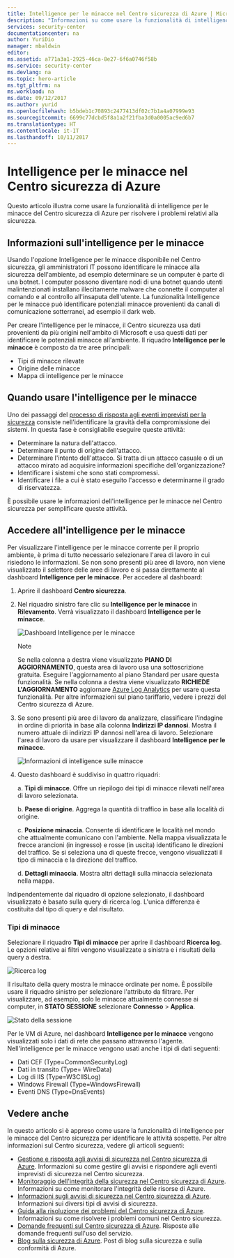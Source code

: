 ```yaml
---
title: Intelligence per le minacce nel Centro sicurezza di Azure | Microsoft Docs
description: "Informazioni su come usare la funzionalità di intelligence per le minacce del Centro sicurezza di Azure per identificare le potenziali minacce nelle VM e nei computer."
services: security-center
documentationcenter: na
author: YuriDio
manager: mbaldwin
editor: 
ms.assetid: a771a3a1-2925-46ca-8e27-6f6a0746f58b
ms.service: security-center
ms.devlang: na
ms.topic: hero-article
ms.tgt_pltfrm: na
ms.workload: na
ms.date: 09/12/2017
ms.author: yurid
ms.openlocfilehash: b5bdeb1c70893c2477413df02c7b1a4a07999e93
ms.sourcegitcommit: 6699c77dcbd5f8a1a2f21fba3d0a0005ac9ed6b7
ms.translationtype: HT
ms.contentlocale: it-IT
ms.lasthandoff: 10/11/2017
---
```

# <a name="threat-intelligence-in-azure-security-center"></a>Intelligence per le minacce nel Centro sicurezza di Azure
Questo articolo illustra come usare la funzionalità di intelligence per le minacce del Centro sicurezza di Azure per risolvere i problemi relativi alla sicurezza.

## <a name="what-is-threat-intelligence"></a>Informazioni sull'intelligence per le minacce
Usando l'opzione Intelligence per le minacce disponibile nel Centro sicurezza, gli amministratori IT possono identificare le minacce alla sicurezza dell'ambiente, ad esempio determinare se un computer è parte di una botnet. I computer possono diventare nodi di una botnet quando utenti malintenzionati installano illecitamente malware che connette il computer al comando e al controllo all'insaputa dell'utente. La funzionalità Intelligence per le minacce può identificare potenziali minacce provenienti da canali di comunicazione sotterranei, ad esempio il dark web.

Per creare l'intelligence per le minacce, il Centro sicurezza usa dati provenienti da più origini nell'ambito di Microsoft e usa questi dati per identificare le potenziali minacce all'ambiente. Il riquadro **Intelligence per le minacce** è composto da tre aree principali:

- Tipi di minacce rilevate
- Origine delle minacce
- Mappa di intelligence per le minacce


## <a name="when-should-you-use-threat-intelligence"></a>Quando usare l'intelligence per le minacce
Uno dei passaggi del [processo di risposta agli eventi imprevisti per la sicurezza](https://docs.microsoft.com/azure/security-center/security-center-planning-and-operations-guide#incident-response) consiste nell'identificare la gravità della compromissione dei sistemi. In questa fase è consigliabile eseguire queste attività:

- Determinare la natura dell'attacco.
- Determinare il punto di origine dell'attacco.
- Determinare l'intento dell'attacco. Si tratta di un attacco casuale o di un attacco mirato ad acquisire informazioni specifiche dell'organizzazione?
- Identificare i sistemi che sono stati compromessi.
- Identificare i file a cui è stato eseguito l'accesso e determinarne il grado di riservatezza.

È possibile usare le informazioni dell'intelligence per le minacce nel Centro sicurezza per semplificare queste attività. 

## <a name="access-the-threat-intelligence"></a>Accedere all'intelligence per le minacce
Per visualizzare l'intelligence per le minacce corrente per il proprio ambiente, è prima di tutto necessario selezionare l'area di lavoro in cui risiedono le informazioni. Se non sono presenti più aree di lavoro, non viene visualizzato il selettore delle aree di lavoro e si passa direttamente al dashboard **Intelligence per le minacce**. Per accedere al dashboard:

1. Aprire il dashboard **Centro sicurezza**.

2. Nel riquadro sinistro fare clic su **Intelligence per le minacce** in **Rilevamento**. Verrà visualizzato il dashboard **Intelligence per le minacce**.

    ![Dashboard Intelligence per le minacce](./media/security-center-threat-intel/security-center-threat-intel-fig1.png)

    > [!NOTE]
    > Se nella colonna a destra viene visualizzato **PIANO DI AGGIORNAMENTO**, questa area di lavoro usa una sottoscrizione gratuita. Eseguire l'aggiornamento al piano Standard per usare questa funzionalità. Se nella colonna a destra viene visualizzato **RICHIEDE L'AGGIORNAMENTO** aggiornare [Azure Log Analytics](https://docs.microsoft.com/azure/log-analytics/log-analytics-overview) per usare questa funzionalità. Per altre informazioni sul piano tariffario, vedere i prezzi del Centro sicurezza di Azure. 
    > 
3. Se sono presenti più aree di lavoro da analizzare, classificare l'indagine in ordine di priorità in base alla colonna **Indirizzi IP dannosi**. Mostra il numero attuale di indirizzi IP dannosi nell'area di lavoro. Selezionare l'area di lavoro da usare per visualizzare il dashboard **Intelligence per le minacce**.

    ![Informazioni di intelligence sulle minacce](./media/security-center-threat-intel/security-center-threat-intel-fig5.png)

4. Questo dashboard è suddiviso in quattro riquadri:

    a.  **Tipi di minacce**. Offre un riepilogo dei tipi di minacce rilevati nell'area di lavoro selezionata.

    b.  **Paese di origine**. Aggrega la quantità di traffico in base alla località di origine.

    c.  **Posizione minaccia**. Consente di identificare le località nel mondo che attualmente comunicano con l'ambiente. Nella mappa visualizzata le frecce arancioni (in ingresso) e rosse (in uscita) identificano le direzioni del traffico. Se si seleziona una di queste frecce, vengono visualizzati il tipo di minaccia e la direzione del traffico.

    d.  **Dettagli minaccia**. Mostra altri dettagli sulla minaccia selezionata nella mappa.

Indipendentemente dal riquadro di opzione selezionato, il dashboard visualizzato è basato sulla query di ricerca log. L'unica differenza è costituita dal tipo di query e dal risultato.

### <a name="threat-types"></a>Tipi di minacce
Selezionare il riquadro **Tipi di minacce** per aprire il dashboard **Ricerca log**. Le opzioni relative ai filtri vengono visualizzate a sinistra e i risultati della query a destra.

![Ricerca log](./media/security-center-threat-intel/security-center-threat-intel-fig3.png)

Il risultato della query mostra le minacce ordinate per nome. È possibile usare il riquadro sinistro per selezionare l'attributo da filtrare. Per visualizzare, ad esempio, solo le minacce attualmente connesse ai computer, in **STATO SESSIONE** selezionare **Connesso** > **Applica**.

![Stato della sessione](./media/security-center-threat-intel/security-center-threat-intel-fig4.png)

Per le VM di Azure, nel dashboard **Intelligence per le minacce** vengono visualizzati solo i dati di rete che passano attraverso l'agente. Nell'intelligence per le minacce vengono usati anche i tipi di dati seguenti:

- Dati CEF (Type=CommonSecurityLog)
- Dati in transito (Type= WireData)
- Log di IIS (Type=W3CIISLog)
- Windows Firewall (Type=WindowsFirewall)
- Eventi DNS (Type=DnsEvents)


## <a name="see-also"></a>Vedere anche
In questo articolo si è appreso come usare la funzionalità di intelligence per le minacce del Centro sicurezza per identificare le attività sospette. Per altre informazioni sul Centro sicurezza, vedere gli articoli seguenti:

* [Gestione e risposta agli avvisi di sicurezza nel Centro sicurezza di Azure](https://docs.microsoft.com/azure/security-center/security-center-managing-and-responding-alerts). Informazioni su come gestire gli avvisi e rispondere agli eventi imprevisti di sicurezza nel Centro sicurezza.
* [Monitoraggio dell'integrità della sicurezza nel Centro sicurezza di Azure](security-center-monitoring.md). Informazioni su come monitorare l'integrità delle risorse di Azure.
* [Informazioni sugli avvisi di sicurezza nel Centro sicurezza di Azure](https://docs.microsoft.com/azure/security-center/security-center-alerts-type). Informazioni sui diversi tipi di avvisi di sicurezza.
* [Guida alla risoluzione dei problemi del Centro sicurezza di Azure](https://docs.microsoft.com/azure/security-center/security-center-troubleshooting-guide). Informazioni su come risolvere i problemi comuni nel Centro sicurezza. 
* [Domande frequenti sul Centro sicurezza di Azure](security-center-faq.md). Risposte alle domande frequenti sull'uso del servizio.
* [Blog sulla sicurezza di Azure](http://blogs.msdn.com/b/azuresecurity/). Post di blog sulla sicurezza e sulla conformità di Azure.

